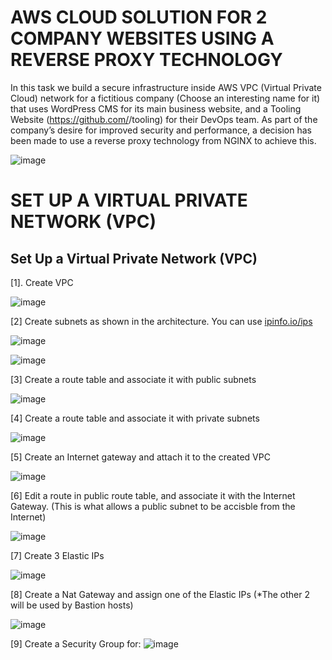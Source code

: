# AWS CLOUD SOLUTION FOR 2 COMPANY WEBSITES USING A REVERSE PROXY TECHNOLOGY

In this task we build a secure  infrastructure inside AWS VPC (Virtual Private Cloud) network for a fictitious company (Choose an interesting name for it) that uses WordPress CMS for its main business website, and a Tooling Website (https://github.com/<your-name>/tooling) for their DevOps team.
As part of the company’s desire for improved security and performance, a decision has been made to use a reverse proxy technology from NGINX to achieve this.

![image](https://user-images.githubusercontent.com/29310552/179272004-c0c0e545-9f5f-4e76-8c39-69b5f7eb32a4.png)
 
# SET UP A VIRTUAL PRIVATE NETWORK (VPC)
## Set Up a Virtual Private Network (VPC)
 
[1]. Create VPC

![image](https://user-images.githubusercontent.com/29310552/179430837-cfd01864-623e-4031-a779-408775f835ba.png)
 
[2] Create subnets as shown in the architecture. You can use [ipinfo.io/ips](https://ipinfo.io)
 
![image](https://user-images.githubusercontent.com/29310552/179432062-b9ae3e70-f88c-458b-8c9c-7b37a9cbfadd.png)

![image](https://user-images.githubusercontent.com/29310552/179432291-d4b9102d-ccb2-4535-8346-b252a3041f0e.png)

[3] Create a route table and associate it with public subnets
 
![image](https://user-images.githubusercontent.com/29310552/179434123-9c1246fe-8152-499a-8c88-43e71d08f194.png)

[4] Create a route table and associate it with private subnets
 
![image](https://user-images.githubusercontent.com/29310552/179434327-7f22b703-1b76-4785-a071-aaf63e9f0736.png)

[5] Create an Internet gateway and attach it to the created VPC
 
![image](https://user-images.githubusercontent.com/29310552/179430985-dd9303ae-926d-4421-8d78-752f26d7c945.png)
 
[6] Edit a route in public route table, and associate it with the Internet Gateway. (This is what allows a public subnet to be accisble from the Internet)
 
![image](https://user-images.githubusercontent.com/29310552/179434482-b43f1d21-ba5b-430c-944f-97aaf6209299.png)
 
[7] Create 3 Elastic IPs
 
![image](https://user-images.githubusercontent.com/29310552/179435024-c11fcdaf-1445-4bd7-8f64-68d8424a61c2.png)

[8] Create a Nat Gateway and assign one of the Elastic IPs (*The other 2 will be used by Bastion hosts) 
 
![image](https://user-images.githubusercontent.com/29310552/179435205-cc8a5570-d767-4f5f-888c-70bbd3993bb0.png)

[9] Create a Security Group for:
 ![image](https://user-images.githubusercontent.com/29310552/179436112-9450ef92-a651-43e9-8f89-f80fbe834318.png)





 

  
 
